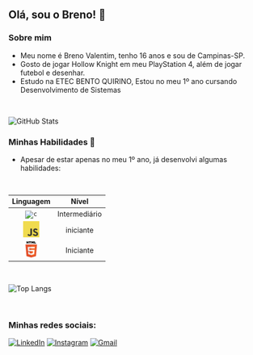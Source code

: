 ## Olá, sou o Breno! 👋
<h3>Sobre mim</h3>
<ul>
  <li>Meu nome é Breno Valentim, tenho 16 anos e sou de Campinas-SP.</li>
  <li>Gosto de jogar Hollow Knight em meu PlayStation 4, além de jogar futebol e desenhar.</li>
  <li>Estudo na ETEC BENTO QUIRINO, Estou no meu 1º ano cursando Desenvolvimento de Sistemas</li>
</ul>
<br>

![GitHub Stats](https://github-readme-stats.vercel.app/api?username=Baumzin&theme=transparent&bg_color=000&border_color=30A3DC&show_icons=true&icon_color=30A3DC&title_color=E94D5F&text_color=FFF)
<br>

<h3>Minhas Habilidades 🚀</h3>
<ul>
  <li>Apesar de estar apenas no meu 1º ano, já desenvolvi algumas habilidades: </li>
</ul>
<br>

Linguagem | Nível
:--------:|:-----:
<code><img height="32" src="https://cdn.iconscout.com/icon/free/png-512/c-programming-569564.png" alt="c"/></code>         |Intermediário
<code><img height="32" src="https://raw.githubusercontent.com/github/explore/80688e429a7d4ef2fca1e82350fe8e3517d3494d/topics/javascript/javascript.png" alt="Javascript"/></code>|iniciante
<code><img height="32" src="https://raw.githubusercontent.com/github/explore/80688e429a7d4ef2fca1e82350fe8e3517d3494d/topics/html/html.png" alt="HTML5"/></code>      |Iniciante
<br>

![Top Langs](https://github-readme-stats-git-masterrstaa-rickstaa.vercel.app/api/top-langs/?username=Baumzin&bg_color=000&border_color=30A3DC&title_color=E94D5F&text_color=FFF)

<br>
<h3><b>Minhas redes sociais:</b></h3>

[![LinkedIn](https://img.shields.io/badge/LinkedIn-0077B5?style=for-the-badge&logo=linkedin&logoColor=white)](https://www.linkedin.com/in/breno-valentim-2752a4310/)
[![Instagram](https://img.shields.io/badge/-Instagram-%23E4405F?style=for-the-badge&logo=instagram&logoColor=white)](https://www.instagram.com/baumzin/)
[![Gmail](https://img.shields.io/badge/Gmail-333333?style=for-the-badge&logo=gmail&logoColor=red)](mailto:brenosuvale@gmail.com)



